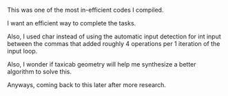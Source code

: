 This was one of the most in-efficient codes I compiled.

I want an efficient way to complete the tasks.

Also, I used char instead of using the automatic input detection for int input between the commas that added roughly 4 operations per 1 iteration of the input loop.

Also, I wonder if taxicab geometry will help me synthesize a better algorithm to solve this.

Anyways, coming back to this later after more research.
